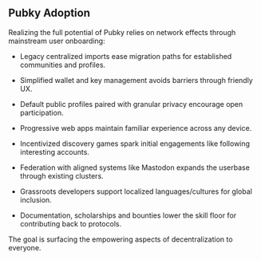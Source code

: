 ## Pubky Adoption

Realizing the full potential of Pubky relies on network effects through mainstream user onboarding:

- Legacy centralized imports ease migration paths for established communities and profiles.

- Simplified wallet and key management avoids barriers through friendly UX.

- Default public profiles paired with granular privacy encourage open participation.

- Progressive web apps maintain familiar experience across any device.

- Incentivized discovery games spark initial engagements like following interesting accounts.

- Federation with aligned systems like Mastodon expands the userbase through existing clusters.

- Grassroots developers support localized languages/cultures for global inclusion.

- Documentation, scholarships and bounties lower the skill floor for contributing back to protocols.

The goal is surfacing the empowering aspects of decentralization to everyone.
